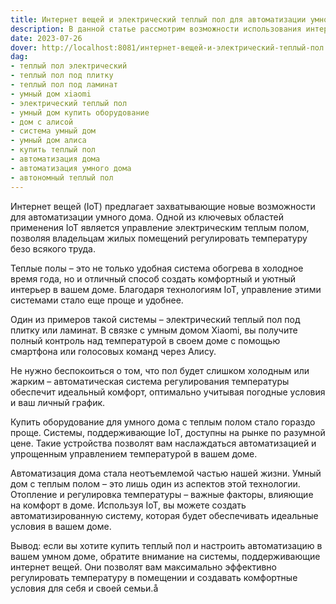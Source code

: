 ```yaml
---
title: Интернет вещей и электрический теплый пол для автоматизации умного дома
description: В данной статье рассмотрим возможности использования интернета вещей для управления электрическим теплым полом и регулировки температуры в помещении. Откройте для себя новые технологии в области автоматизации умного дома с теплыми полами под плитку и ламинат.
date: 2023-07-26
dover: http://localhost:8081/интернет-вещей-и-электрический-теплый-пол
dag:
- теплый пол электрический
- теплый пол под плитку
- теплый пол под ламинат
- умный дом xiaomi
- электрический теплый пол
- умный дом купить оборудование
- дом с алисой
- система умный дом
- умный дом алиса
- купить теплый пол
- автоматизация дома
- автоматизация умного дома
- автономный теплый пол
---
```


Интернет вещей (IoT) предлагает захватывающиe новые возможности для автоматизации умного дома. Одной из ключевых областей применения IoT является управление электрическим теплым полом, позволяя владельцам жилых помещений регулировать температуру безо всякого труда.

Теплые полы – это не только удобная система обогрева в холодное время года, но и отличный способ создать комфортный и уютный интерьер в вашем доме. Благодаря технологиям IoT, управление этими системами стало еще проще и удобнее.

Один из примеров такой системы – электрический теплый пол под плитку или ламинат. В связке с умным домом Xiaomi, вы получите полный контроль над температурой в своем доме с помощью смартфона или голосовых команд через Алису.

Не нужно беспокоиться о том, что пол будет слишком холодным или жарким – автоматическая система регулирования температуры обеспечит идеальный комфорт, оптимально учитывая погодные условия и ваш личный график.

Купить оборудование для умного дома с теплым полом стало гораздо проще. Системы, поддерживающие IoT, доступны на рынке по разумной цене. Такие устройства позволят вам наслаждаться автоматизацией и упрощенным управлением температурой в вашем доме.

Автоматизация дома стала неотъемлемой частью нашей жизни. Умный дом с теплым полом – это лишь один из аспектов этой технологии. Отопление и регулировка температуры – важные факторы, влияющие на комфорт в доме. Используя IoT, вы можете создать автоматизированную систему, которая будет обеспечивать идеальные условия в вашем доме.

Вывод: если вы хотите купить теплый пол и настроить автоматизацию в вашем умном доме, обратите внимание на системы, поддерживающие интернет вещей. Они позволят вам максимально эффективно регулировать температуру в помещении и создавать комфортные условия для себя и своей семьи.å
